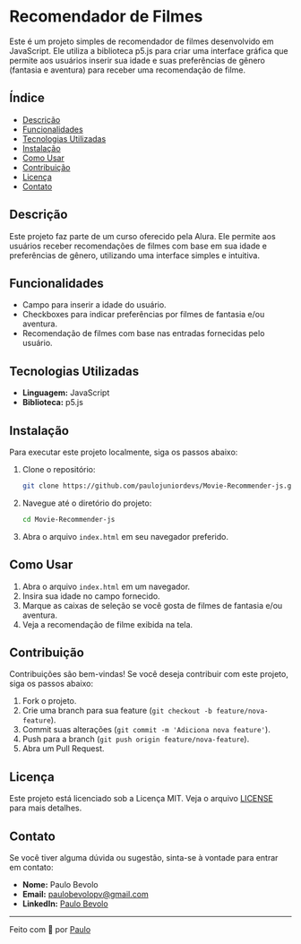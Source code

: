 # Recomendador de Filmes

Este é um projeto simples de recomendador de filmes desenvolvido em JavaScript. Ele utiliza a biblioteca p5.js para criar uma interface gráfica que permite aos usuários inserir sua idade e suas preferências de gênero (fantasia e aventura) para receber uma recomendação de filme.

## Índice

- [Descrição](#descrição)
- [Funcionalidades](#funcionalidades)
- [Tecnologias Utilizadas](#tecnologias-utilizadas)
- [Instalação](#instalação)
- [Como Usar](#como-usar)
- [Contribuição](#contribuição)
- [Licença](#licença)
- [Contato](#contato)

## Descrição

Este projeto faz parte de um curso oferecido pela Alura. Ele permite aos usuários receber recomendações de filmes com base em sua idade e preferências de gênero, utilizando uma interface simples e intuitiva.

## Funcionalidades

- Campo para inserir a idade do usuário.
- Checkboxes para indicar preferências por filmes de fantasia e/ou aventura.
- Recomendação de filmes com base nas entradas fornecidas pelo usuário.

## Tecnologias Utilizadas

- **Linguagem:** JavaScript
- **Biblioteca:** p5.js

## Instalação

Para executar este projeto localmente, siga os passos abaixo:

1. Clone o repositório:
    ```sh
    git clone https://github.com/paulojuniordevs/Movie-Recommender-js.git
    ```
2. Navegue até o diretório do projeto:
    ```sh
    cd Movie-Recommender-js
    ```
3. Abra o arquivo `index.html` em seu navegador preferido.

## Como Usar

1. Abra o arquivo `index.html` em um navegador.
2. Insira sua idade no campo fornecido.
3. Marque as caixas de seleção se você gosta de filmes de fantasia e/ou aventura.
4. Veja a recomendação de filme exibida na tela.

## Contribuição

Contribuições são bem-vindas! Se você deseja contribuir com este projeto, siga os passos abaixo:

1. Fork o projeto.
2. Crie uma branch para sua feature (`git checkout -b feature/nova-feature`).
3. Commit suas alterações (`git commit -m 'Adiciona nova feature'`).
4. Push para a branch (`git push origin feature/nova-feature`).
5. Abra um Pull Request.

## Licença

Este projeto está licenciado sob a Licença MIT. Veja o arquivo [LICENSE](LICENSE) para mais detalhes.

## Contato

Se você tiver alguma dúvida ou sugestão, sinta-se à vontade para entrar em contato:

- **Nome:** Paulo Bevolo
- **Email:** paulobevolopv@gmail.com
- **LinkedIn:** [Paulo Bevolo]([https://www.linkedin.com/in/seu-usuario](https://www.linkedin.com/in/paulo-bevolo-691a72309/))

---

Feito com 💙 por [Paulo](https://github.com/paulojuniordevs)
